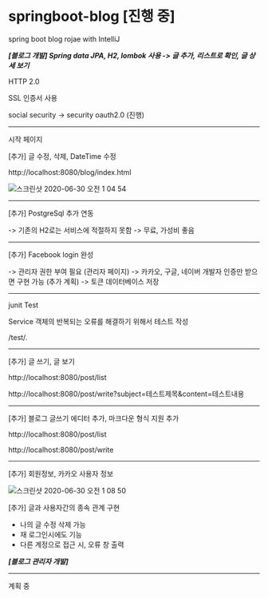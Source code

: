 # springboot-blog [진행 중]
spring boot blog rojae with IntelliJ

___[블로그 개발] Spring data JPA, H2, lombok 사용 -> 글 추가, 리스트로 확인, 글 상세 보기___

HTTP 2.0

SSL 인증서 사용

social security -> security oauth2.0 (진행)

*** 
시작 페이지 

[추가] 글 수정, 삭제, DateTime 수정

http://localhost:8080/blog/index.html

![스크린샷 2020-06-30 오전 1 04 54](https://user-images.githubusercontent.com/41769568/86032872-fc4a7e80-ba72-11ea-8e42-3c163583b8f7.png)


***

[추가] PostgreSql 추가 연동

-> 기존의 H2로는 서비스에 적절하지 못함
-> 무료, 가성비 좋음

***

[추가] Facebook login 완성

-> 관리자 권한 부여 필요 (관리자 페이지)
-> 카카오, 구글, 네이버 개발자 인증만 받으면 구현 가능 (추가 계획)
-> 토큰 데이터베이스 저장

*** 
junit Test

Service 객체의 반복되는 오류를 해결하기 위해서 테스트 작성

/test/*.*


*** 
[추가] 글 쓰기, 글 보기

http://localhost:8080/post/list

http://localhost:8080/post/write?subject=테스트제목&content=테스트내용


***
[추가] 블로그 글쓰기 에디터 추가, 마크다운 형식 지원 추가

http://localhost:8080/post/list

http://localhost:8080/post/write

*** 

[추가] 회원정보, 카카오 사용자 정보


![스크린샷 2020-06-30 오전 1 08 50](https://user-images.githubusercontent.com/41769568/86032880-02d8f600-ba73-11ea-9f22-cde63d12d167.png)



[추가] 글과 사용자간의 종속 관계 구현
- 나의 글 수정 삭제 가능
- 재 로그인시에도 기능
- 다른 계정으로 접근 시, 오류 창 출력




___[블로그 관리자 개발]___

*** 

계획 중
